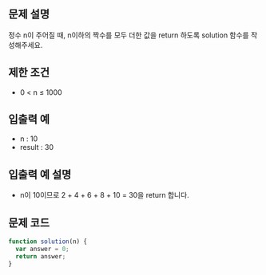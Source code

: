 ## 문제 설명

정수 n이 주어질 때, n이하의 짝수를 모두 더한 값을 return 하도록 solution 함수를 작성해주세요.

## 제한 조건

- 0 < n ≤ 1000

## 입출력 예

- n : 10 
- result : 30 

## 입출력 예 설명

- n이 10이므로 2 + 4 + 6 + 8 + 10 = 30을 return 합니다.

## 문제 코드

```jsx
function solution(n) {
  var answer = 0;
  return answer;
}
```
